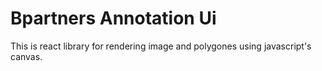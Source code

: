 # Bpartners Annotation Ui

This is react library for rendering image and polygones using javascript's canvas.
